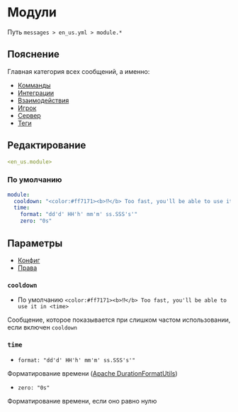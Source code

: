 # Модули
Путь `messages > en_us.yml > module.*`

## Пояснение
Главная категория всех сообщений, а именно:
- [Комманды](/en/messages/en_us/module/command/)
- [Интеграции](/en/messages/en_us/module/integration/)
- [Взаимодействия](/en/messages/en_us/module/interaction/)
- [Игрок](/en/messages/en_us/module/player/)
- [Сервер](/en/messages/en_us/module/server/)
- [Теги](/en/messages/en_us/module/tag/)

## Редактирование
```yaml
<en_us.module>
```

### По умолчанию
```yaml
module:
  cooldown: "<color:#ff7171><b>⁉</b> Too fast, you'll be able to use it in <time>"
  time:
    format: "dd'd' HH'h' mm'm' ss.SSS's'"
    zero: "0s"
```

## Параметры

- [Конфиг](/en/config/module/)
- [Права](/en/permissions/module/)

### `cooldown`
- По умолчанию `<color:#ff7171><b>⁉</b> Too fast, you'll be able to use it in <time>`

Сообщение, которое показывается при слишком частом использовании, если включен `cooldown`

### `time`
- `format: "dd'd' HH'h' mm'm' ss.SSS's'"`

Форматирование времени ([Apache DurationFormatUtils](https://commons.apache.org/proper/commons-lang/apidocs/org/apache/commons/lang3/time/DurationFormatUtils.html))

- `zero: "0s"`

Форматирование времени, если оно равно нулю